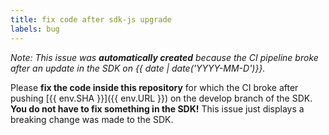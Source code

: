 ```yaml
---
title: fix code after sdk-js upgrade
labels: bug
---
```


_Note: This issue was **automatically created** because the CI pipeline broke after an update in the SDK on {{ date | date('YYYY-MM-D')}}._

Please **fix the code inside this repository** for which the CI broke after pushing [{{ env.SHA }}]({{ env.URL }}) on the develop branch of the SDK.
**You do not have to fix something in the SDK!**
This issue just displays a breaking change was made to the SDK.